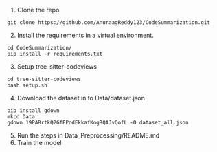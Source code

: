 1. Clone the repo
```
git clone https://github.com/AnuraagReddy123/CodeSummarization.git
```
2. Install the requirements in a virtual environment.
```
cd CodeSummarization/
pip install -r requirements.txt
```

3. Setup tree-sitter-codeviews
```
cd tree-sitter-codeviews
bash setup.sh
```

4. Download the dataset in to Data/dataset.json
```
pip install gdown
mkcd Data
gdown 19PARrtkQ2GfFPodEkkafKogRQAJvQofL -O dataset_all.json
```

5. Run the steps in Data_Preprocessing/README.md
6. Train the model